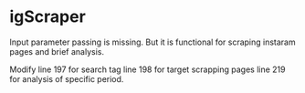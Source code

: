 # igScraper

Input parameter passing is missing. But it is functional for scraping instaram pages and brief analysis. 

Modify  line 197 for search tag 
        line 198 for target scrapping pages
        line 219 for analysis of specific period.
